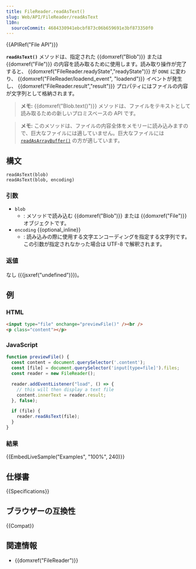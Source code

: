 ```yaml
---
title: FileReader.readAsText()
slug: Web/API/FileReader/readAsText
l10n:
  sourceCommit: 4684330941ebcbf873c06b659691e3bf873350f0
---
```


{{APIRef("File API")}}

**`readAsText()`** メソッドは、指定された {{domxref("Blob")}} または {{domxref("File")}} の内容を読み取るために使用します。読み取り操作が完了すると、 {{domxref("FileReader.readyState","readyState")}} が `DONE` に変わり、 {{domxref("FileReader/loadend_event", "loadend")}} イベントが発生し、 {{domxref("FileReader.result","result")}} プロパティにはファイルの内容が文字列として格納されます。

> **メモ:** {{domxref("Blob.text()")}} メソッドは、ファイルをテキストとして読み取るための新しいプロミスベースの API です。

> **メモ:** このメソッドは、ファイルの内容全体をメモリーに読み込みますので、巨大なファイルには適していません。巨大なファイルには [`readAsArrayBuffer()`](/ja/docs/Web/API/FileReader/readAsArrayBuffer) の方が適しています。

## 構文

```js-nolint
readAsText(blob)
readAsText(blob, encoding)
```

### 引数

- `blob`
  - : メソッドで読み込む {{domxref("Blob")}} または {{domxref("File")}} オブジェクトです。
- `encoding` {{optional_inline}}
  - : 読み込みの際に使用する文字エンコーディングを指定する文字列です。この引数が指定されなかった場合は UTF-8 で解釈されます。

### 返値

なし ({{jsxref("undefined")}})。

## 例

### HTML

```html
<input type="file" onchange="previewFile()" /><br />
<p class="content"></p>
```

### JavaScript

```js
function previewFile() {
  const content = document.querySelector('.content');
  const [file] = document.querySelector('input[type=file]').files;
  const reader = new FileReader();

  reader.addEventListener("load", () => {
    // this will then display a text file
    content.innerText = reader.result;
  }, false);

  if (file) {
    reader.readAsText(file);
  }
}
```

### 結果

{{EmbedLiveSample("Examples", "100%", 240)}}

## 仕様書

{{Specifications}}

## ブラウザーの互換性

{{Compat}}

## 関連情報

- {{domxref("FileReader")}}

